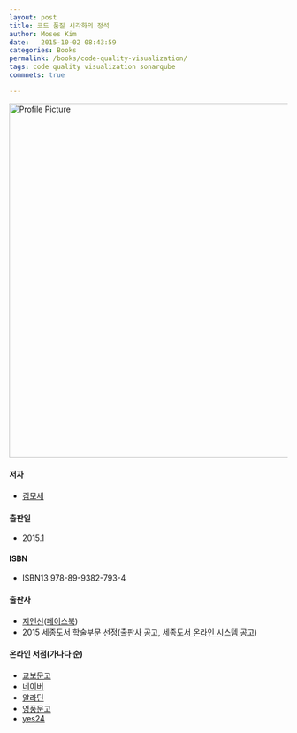 ```yaml
---
layout: post
title: 코드 품질 시각화의 정석
author: Moses Kim
date:   2015-10-02 08:43:59
categories: Books
permalink: /books/code-quality-visualization/
tags: code quality visualization sonarqube
commnets: true

---
```


<img src="{{ site.baseurl }}assets/books/sonarqube.jpg" title="Profile Picture" class="profile" width="640">

#### 저자
- [김모세](/about)

#### 출판일
- 2015.1

#### ISBN
- ISBN13 978-89-9382-793-4

#### 출판사
- [지앤선](http://jinson.tistory.com/)([페이스북](https://www.facebook.com/JiandSon))
- 2015 세종도서 학술부문 선정([출판사 공고](http://jinson.tistory.com/273), [세종도서 온라인 시스템 공고](http://bookapply.kpipa.or.kr/front/board.act?BID=1BI4DJHy9H&BCA=&CMD=v&BRD000=3603&PAG=0))

#### 온라인 서점(가나다 순)
- [교보문고](http://www.kyobobook.co.kr/product/detailViewKor.laf?ejkGb=KOR&mallGb=KOR&barcode=9788993827934&orderClick=LEA&Kc=)
- [네이버](http://book.naver.com/bookdb/book_detail.nhn?bid=8733236)
- [알라딘](http://www.aladin.co.kr/shop/wproduct.aspx?ItemId=52412312)
- [영풍문고](http://www.ypbooks.co.kr/m_detail_view.yp?code=100578379&header_nav=01)
- [yes24](http://www.yes24.com/24/Goods/16370970?Acode=101)
